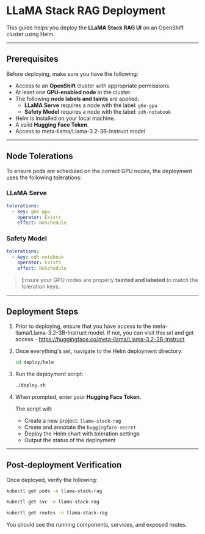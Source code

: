 # LLaMA Stack RAG Deployment

This guide helps you deploy the **LLaMA Stack RAG UI** on an OpenShift cluster using Helm.

---

## Prerequisites

Before deploying, make sure you have the following:

- Access to an **OpenShift** cluster with appropriate permissions.
- At least one **GPU-enabled node** in the cluster.
- The following **node labels and taints** are applied:
  - **LLaMA Serve** requires a node with the label: `g6e-gpu`
  - **Safety Model** requires a node with the label: `odh-notebook`
- Helm is installed on your local machine.
- A valid **Hugging Face Token**.
- Access to meta-llama/Llama-3.2-3B-Instruct model

---

## Node Tolerations

To ensure pods are scheduled on the correct GPU nodes, the deployment uses the following tolerations:

### LLaMA Serve

```yaml
tolerations:
  - key: g6e-gpu
    operator: Exists
    effect: NoSchedule
```

### Safety Model

```yaml
tolerations:
  - key: odh-notebook
    operator: Exists
    effect: NoSchedule
```

> Ensure your GPU nodes are properly **tainted and labeled** to match the toleration keys.

---

## Deployment Steps

1. Prior to deploying, ensure that you have access to the meta-llama/Llama-3.2-3B-Instruct model. If not, you can visit this url and get access - https://huggingface.co/meta-llama/Llama-3.2-3B-Instruct

2. Once everything's set, navigate to the Helm deployment directory:

   ```bash
   cd deploy/helm
   ```

3. Run the deployment script:

   ```bash
   ./deploy.sh
   ```

4. When prompted, enter your **Hugging Face Token**.

   The script will:

   - Create a new project: `llama-stack-rag`
   - Create and annotate the `huggingface-secret`
   - Deploy the Helm chart with toleration settings
   - Output the status of the deployment

---

## Post-deployment Verification

Once deployed, verify the following:

```bash
kubectl get pods -n llama-stack-rag

kubectl get svc -n llama-stack-rag

kubectl get routes -n llama-stack-rag
```

You should see the running components, services, and exposed routes.

